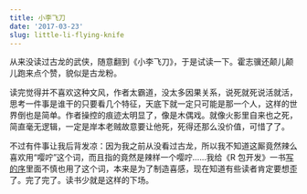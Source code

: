 ```yaml
---
title: 小李飞刀
date: '2017-03-23'
slug: little-li-flying-knife
---
```


从来没读过古龙的武侠，随意翻到《小李飞刀》，于是试读一下。霍志骥还颠儿颠儿跑来点个赞，貌似是古龙粉。

读完觉得并不喜欢这种文风，作者太霸道，没太多因果关系，说死就死说活就活，思考一件事是谁干的只要看几个特征，天底下就一定只可能是那一个人，这样的世界倒也是简单。作者操控的痕迹太明显了，像是木偶戏。就像火影里自来也之死，简直毫无逻辑，一定是岸本老贼故意要让他死，死得还那么没价值，可惜了了。

不过有件事让我后背发凉：因为我之前从没看过古龙，所以我不知道这厮竟然辣么喜欢用“嘤咛”这个词，而且指的竟然是辣样一个嘤咛……我给《R 包开发》一书[写的序](http://www.ituring.com.cn/tupubarticle/10850)里面不慎也用了这个词，本来是为了制造喜感，现在知道有些读者肯定要想歪了。完了完了。读书少就是这样的下场。
